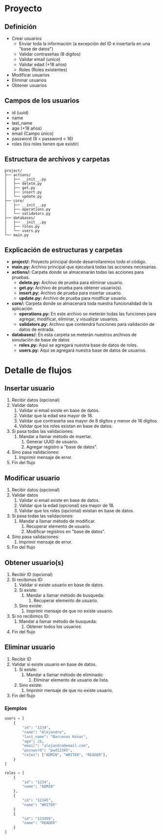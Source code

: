 # Proyecto


## Definición
- Crear usuarios
    - Enviar toda la información (a excepción del ID e insertarla en una "base de datos")
    - Validar contraseñas (8 digitos)
    - Validar email (unico)
    - Validar edad (+18 años)
    - Roles (Roles existentes)
- Modificar usuarios
- Eliminar usuarios
- Obtener usuarios

## Campos de los usuarios
- id (uuid)
- name
- last_name
- age (+18 años)
- email (Campo único)
- password (8 < password < 16)
- roles (los roles tienen que existir)

## Estructura de archivos y carpetas
```text
project/
├── actions/
│   ├── __init__.py
│   ├── delete.py
│   ├── get.py
│   ├── insert.py
│   └── update.py
├── core/
│   ├── __init__.py
│   ├── operations.py
│   └── validators.py
├── databases/
│   ├── __init__.py
│   ├── roles.py
│   └── users.py
└── main.py
```
## Explicación de estructuras y carpetas
- **project/:** Proyecto principal donde desarrollaremos todo el código.
- **main.py:** Archivo principal que ejecutará todas las acciones necesarias.
- **actions/:** Carpeta donde se almacenarán todas las acciones para pruebas.
    - **delete.py:** Archivo de prueba para eliminar usuario.
    - **get.py:** Archivo de prueba para obtener usuario(s).
    - **insert.py:** Archivo de prueba para insertar usuario.
    - **update.py:** Archivo de prueba para modficar usuario.
- **core/:** Carpeta donde se almacenará toda nuestra funcionalidad de la aplicación
    - **operations.py:** En este archivo se meterán todas las funciones para agregar, modificar, eliminar, y visualizar usuarios.
    - **validators.py:** Archivo que contendrá funciones para validación de datos de entrada.
- **databases/:** En esta carpeta se meterán nuestros archivos de simulación de base de datos
    - **roles.py:** Aqui se agregará nuestra base de datos de roles.
    - **users.py:** Aqui se agregará nuestra base de datos de usuarios.


# Detalle de flujos
## Insertar usuario
1. Recibir datos (opcional)
2. Validar datos
    1. Validar si email existe en base de datos.
    2. Validar que la edad sea mayor de 18.
    3. Validar que contraseña sea mayor de 8 dígitos y menor de 16 dígitos.
    4. Validar que los roles existan en base de datos.
3. Si pasa todas las validaciones:
    1. Mandar a llamar método de insertar.
        1. Generar UUID de usuario.
        2. Agregar registro a "base de datos".
4. Sino pasa validaciones:
    1. Imprimir mensaje de error.
5. Fin del flujo

## Modificar usuario
1. Recibir datos (opcional)
2. Validar datos
    1. Validar si email existe en base de datos.
    2. Validar que la edad (opcional) sea mayor de 18.
    3. Validar que los roles (opcional) existan en base de datos.
3. Si pasa todas las validaciones:
    1. Mandar a llamar método de modificar.
        1. Recuperar elemento de usuario.
        2. Modificar registros en "base de datos".
4. Sino pasa validaciones:
    1. Imprimir mensaje de error.
5. Fin del flujo

## Obtener usuario(s)
1. Recibir ID (opcional)
2. Si recibimos ID:
    1. Validar si existe usuario en base de datos.
    2. Si existe:
        1. Mandar a llamar método de busqueda:
            1. Recuperar elemento de usuario.
    3. Sino existe:
        1. Imprimir mensaje de que no existe usuario.
3. Si no recibimos ID:
    1. Mandar a llamar método de busqueda:
        1. Obtener todos los usuarios.
4. Fin del flujo

## Eliminar usuario
1. Recibir ID
2. Validar si existe usuario en base de datos.
    1. Si existe:
        1. Mandar a llamar método de eliminado:
            1. Eliminar elemento de usuario de lista.
    2. Sino existe:
        1. Imprimir mensaje de que no existe usuario.
3. Fin del flujo



### Ejemplos
```python
users = [
    {
        "id": "1234",
        "name": "Alejandro",
        "last_name": "Barcenas Rosas",
        "age": 28,
        "email": "alejandro@email.com",
        "password": "pwd12345",
        "roles": ["ADMIN", "WRITER", "READER"],
    }
]

roles = [
    {
        "id": "1234",
        "name": "ADMIN"
    },
    {
        "id": "12345",
        "name": "WRITER"
    }
    {
        "id": "123456",
        "name": "READER"
    }
]
```